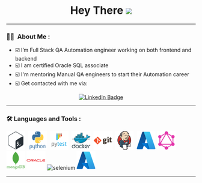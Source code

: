 <h1 align="center">Hey There <img src="https://media.giphy.com/media/hvRJCLFzcasrR4ia7z/giphy.gif" width="40"></h1>

 ---

### :man_technologist: &nbsp;About Me :
- :ballot_box_with_check: I’m Full Stack QA Automation engineer working on both frontend and backend
- :ballot_box_with_check: I am certified Oracle SQL associate
- :ballot_box_with_check: I'm mentoring Manual QA engineers to start their Automation career
- :ballot_box_with_check: Get contacted with me via:
<p align="center">
<a href="https://www.linkedin.com/in/toghrulmirzayev/"><img src="https://img.shields.io/badge/LinkedIn-blue?logo=linkedin&logoColor=white&style=plastic" alt="LinkedIn Badge"/></a>
</p>

---

### 🛠️ Languages and Tools :
<div>
<img src="https://github.com/devicons/devicon/blob/master/icons/bash/bash-plain.svg" title="Bash" alt="Bash" width="50" height="50"/>&nbsp;
<img src="https://github.com/devicons/devicon/blob/master/icons/python/python-original-wordmark.svg" title="python" alt="python" width="50" height="50"/>&nbsp;
<img src="https://github.com/devicons/devicon/blob/master/icons/pytest/pytest-original-wordmark.svg" title="pytest" alt="pytest" width="50" height="50"/>&nbsp;
<img src="https://github.com/devicons/devicon/blob/master/icons/docker/docker-original-wordmark.svg" title="Docker" alt="Docker" width="50" height="50"/>&nbsp;
<img src="https://github.com/devicons/devicon/blob/master/icons/git/git-original-wordmark.svg" title="Git" alt="Git" width="50" height="50"/>&nbsp; 
<img src="https://github.com/devicons/devicon/blob/master/icons/jenkins/jenkins-original.svg" title="jenkins" alt="jenkins" width="50" height="50"/>&nbsp;
<img src="https://github.com/devicons/devicon/blob/master/icons/azure/azure-original.svg" title="azure" alt="azure" width="50"/>
<img src="https://github.com/devicons/devicon/blob/master/icons/graphql/graphql-plain.svg" title="graphql" alt="graphql" width="50"/>
<img src="https://github.com/devicons/devicon/blob/master/icons/mongodb/mongodb-plain-wordmark.svg" title="mongodb" alt="mongodb" width="50"/>
<img src="https://github.com/devicons/devicon/blob/master/icons/oracle/oracle-original.svg" title="oracle" alt="oracle" width="50"/>
<img src="https://upload.wikimedia.org/wikipedia/commons/thumb/9/9f/Selenium_logo.svg/512px-Selenium_logo.svg.png?20210927154434" title="selenium" alt="selenium" width="50"/>
<img src="https://github.com/devicons/devicon/blob/master/icons/azure/azure-original.svg" title="azure" alt="azure" width="50"/>
</div>

---
